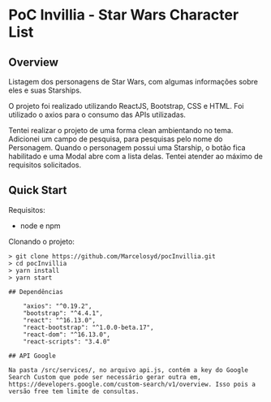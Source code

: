 # PoC Invillia - Star Wars Character List

## Overview

Listagem dos personagens de Star Wars, com algumas informações sobre eles e suas Starships.

O projeto foi realizado utilizando ReactJS, Bootstrap, CSS e HTML.
Foi utilizado o axios para o consumo das APIs utilizadas.

Tentei realizar o projeto de uma forma clean ambientando no tema.
Adicionei um campo de pesquisa, para pesquisas pelo nome do Personagem.
Quando o personagem possui uma Starship, o botão fica habilitado e uma Modal abre com a lista delas.
Tentei atender ao máximo de requisitos solicitados.

## Quick Start

Requisitos:

- node e npm

Clonando o projeto:

```
> git clone https://github.com/Marcelosyd/pocInvillia.git
> cd pocInvillia
> yarn install
> yarn start

## Dependências

    "axios": "^0.19.2",
    "bootstrap": "^4.4.1",
    "react": "^16.13.0",
    "react-bootstrap": "^1.0.0-beta.17",
    "react-dom": "^16.13.0",
    "react-scripts": "3.4.0"

## API Google

Na pasta /src/services/, no arquivo api.js, contém a key do Google Search Custom que pode ser necessário gerar outra em, https://developers.google.com/custom-search/v1/overview. Isso pois a versão free tem limite de consultas.
```

